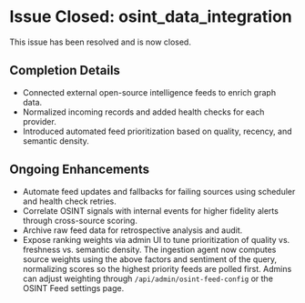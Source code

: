 # Issue Closed: osint_data_integration

This issue has been resolved and is now closed.

## Completion Details

- Connected external open-source intelligence feeds to enrich graph data.
- Normalized incoming records and added health checks for each provider.
- Introduced automated feed prioritization based on quality, recency, and semantic density.

## Ongoing Enhancements

- Automate feed updates and fallbacks for failing sources using scheduler and health check retries.
- Correlate OSINT signals with internal events for higher fidelity alerts through cross-source scoring.
- Archive raw feed data for retrospective analysis and audit.
- Expose ranking weights via admin UI to tune prioritization of quality vs. freshness vs. semantic density.
  The ingestion agent now computes source weights using the above factors and sentiment of the query,
  normalizing scores so the highest priority feeds are polled first. Admins can adjust weighting
  through `/api/admin/osint-feed-config` or the OSINT Feed settings page.

